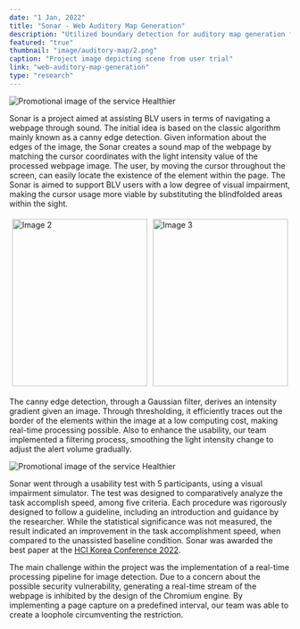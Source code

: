 ```yaml
---
date: "1 Jan, 2022"
title: "Sonar - Web Auditory Map Generation"
description: "Utilized boundary detection for auditory map generation for BLV."
featured: "true"
thumbnail: "image/auditory-map/2.png"
caption: "Project image depicting scene from user trial"
link: "web-auditory-map-generation"
type: "research"
---
```


![Promotional image of the service Healthier](/image/auditory-map/2.png)

Sonar is a project aimed at assisting BLV users in terms of navigating a webpage through sound. The initial idea is based on the classic algorithm mainly known as a canny edge detection. Given information about the edges of the image, the Sonar creates a sound map of the webpage by matching the cursor coordinates with the light intensity value of the processed webpage image. The user, by moving the cursor throughout the screen, can easily locate the existence of the element within the page. The Sonar is aimed to support BLV users with a low degree of visual impairment, making the cursor usage more viable by substituting the blindfolded areas within the sight.

<div style="display: flex;">
    <div style="flex: 1; padding: 5px;">
        <img src="/image/auditory-map/1.png" alt="Image 2" style="width: 100%; object-fit: cover; height: 300px;">
    </div>
    <div style="flex: 1; padding: 5px;">
        <img src="/image/auditory-map/3.png" alt="Image 3" style="width: 100%;
        object-fit: cover; height: 300px;">
    </div>
</div>

The canny edge detection, through a Gaussian filter, derives an intensity gradient given an image. Through thresholding, it efficiently traces out the border of the elements within the image at a low computing cost, making real-time processing possible. Also to enhance the usability, our team implemented a filtering process, smoothing the light intensity change to adjust the alert volume gradually.

![Promotional image of the service Healthier](/image/auditory-map/6.png)

Sonar went through a usability test with 5 participants, using a visual impairment simulator. The test was designed to comparatively analyze the task accomplish speed, among five criteria. Each procedure was rigorously designed to follow a guideline, including an introduction and guidance by the researcher. While the statistical significance was not measured, the result indicated an improvement in the task accomplishment speed, when compared to the unassisted baseline condition. Sonar was awarded the best paper at the [HCI Korea Conference 2022](https://conference.hcikorea.org/hcik2022/creative/awarded_CA.asp).

The main challenge within the project was the implementation of a real-time processing pipeline for image detection. Due to a concern about the possible security vulnerability, generating a real-time stream of the webpage is inhibited by the design of the Chromium engine. By implementing a page capture on a predefined interval, our team was able to create a loophole circumventing the restriction.